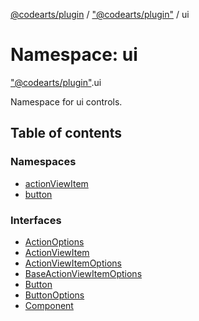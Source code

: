 [@codearts/plugin](../README.md) / ["@codearts/plugin"](_codearts_plugin_.md) / ui

# Namespace: ui

["@codearts/plugin"](_codearts_plugin_.md).ui

Namespace for ui controls.

## Table of contents

### Namespaces

- [actionViewItem](codearts_plugin_.ui.actionViewItem.md)
- [button](codearts_plugin_.ui.button.md)

### Interfaces

- [ActionOptions](../interfaces/codearts_plugin_.ui.ActionOptions.md)
- [ActionViewItem](../interfaces/codearts_plugin_.ui.ActionViewItem-1.md)
- [ActionViewItemOptions](../interfaces/codearts_plugin_.ui.ActionViewItemOptions.md)
- [BaseActionViewItemOptions](../interfaces/codearts_plugin_.ui.BaseActionViewItemOptions.md)
- [Button](../interfaces/codearts_plugin_.ui.Button-1.md)
- [ButtonOptions](../interfaces/codearts_plugin_.ui.ButtonOptions.md)
- [Component](../interfaces/codearts_plugin_.ui.Component.md)

